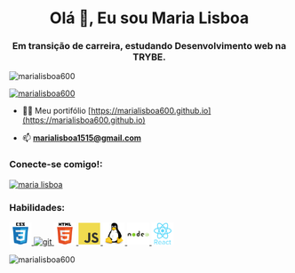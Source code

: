 <h1 align="center">Olá 👋, Eu sou Maria Lisboa</h1>
<h3 align="center">Em transição de carreira, estudando Desenvolvimento web na TRYBE.</h3>

<p align="left"> <img src="https://komarev.com/ghpvc/?username=marialisboa600&label=Profile%20views&color=0e75b6&style=flat" alt="marialisboa600" /> </p>

<p align="left"> <a href="https://github.com/ryo-ma/github-profile-trophy"><img src="https://github-profile-trophy.vercel.app/?username=marialisboa600" alt="marialisboa600" /></a> </p>

- 👨‍💻 Meu portifólio [https://marialisboa600.github.io](https://marialisboa600.github.io)

- 📫  **marialisboa1515@gmail.com**

<h3 align="left">Conecte-se comigo!:</h3>
<p align="left">
<a href="https://www.linkedin.com/in/maria-lisboa/" target="blank"><img align="center" src="https://logosmarcas.net/wp-content/uploads/2020/04/Linkedin-Logo-650x366.png"alt="maria lisboa" height="30" width="40" /></a>
<h3 align="left">Habilidades:</h3>
<p align="left"> <a href="https://www.w3schools.com/css/" target="_blank"> <img src="https://raw.githubusercontent.com/devicons/devicon/master/icons/css3/css3-original-wordmark.svg" alt="css3" width="40" height="40"/> </a> <a href="https://git-scm.com/" target="_blank"> <img src="https://www.vectorlogo.zone/logos/git-scm/git-scm-icon.svg" alt="git" width="40" height="40"/> </a> <a href="https://www.w3.org/html/" target="_blank"> <img src="https://raw.githubusercontent.com/devicons/devicon/master/icons/html5/html5-original-wordmark.svg" alt="html5" width="40" height="40"/> </a> <a href="https://developer.mozilla.org/en-US/docs/Web/JavaScript" target="_blank"> <img src="https://raw.githubusercontent.com/devicons/devicon/master/icons/javascript/javascript-original.svg" alt="javascript" width="40" height="40"/> </a> <a href="https://www.linux.org/" target="_blank"> <img src="https://raw.githubusercontent.com/devicons/devicon/master/icons/linux/linux-original.svg" alt="linux" width="40" height="40"/> </a> <a href="https://nodejs.org" target="_blank"> <img src="https://raw.githubusercontent.com/devicons/devicon/master/icons/nodejs/nodejs-original-wordmark.svg" alt="nodejs" width="40" height="40"/> </a> <a href="https://reactjs.org/" target="_blank"> <img src="https://raw.githubusercontent.com/devicons/devicon/master/icons/react/react-original-wordmark.svg" alt="react" width="40" height="40"/> </a> </p>

<p><img align="center" src="https://github-readme-stats.vercel.app/api/top-langs?username=marialisboa600&show_icons=true&locale=en&layout=compact" alt="marialisboa600" /></p>
